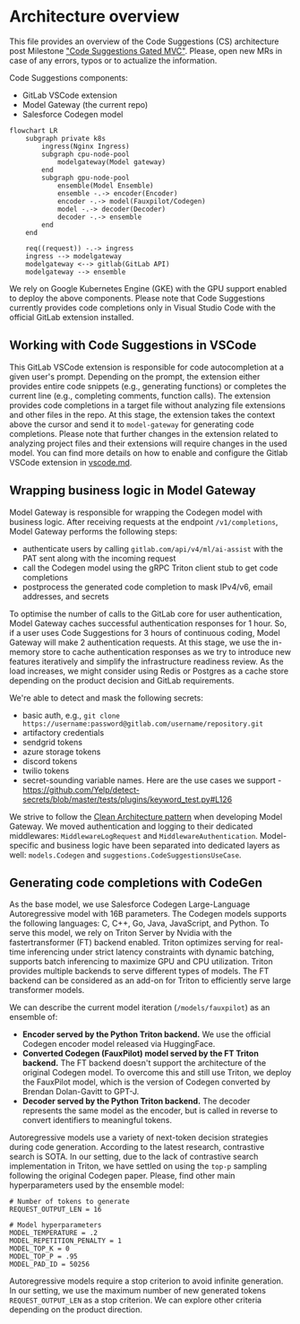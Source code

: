 # Architecture overview

This file provides an overview of the Code Suggestions (CS) architecture post
Milestone ["Code Suggestions Gated MVC"](https://gitlab.com/groups/gitlab-org/modelops/applied-ml/code-suggestions/-/epics/2).
Please, open new MRs in case of any errors, typos or to actualize the information.

Code Suggestions components:

- GitLab VSCode extension
- Model Gateway (the current repo)
- Salesforce Codegen model

```mermaid
flowchart LR
    subgraph private k8s
        ingress(Nginx Ingress)
        subgraph cpu-node-pool
            modelgateway(Model gateway)
        end
        subgraph gpu-node-pool
            ensemble(Model Ensemble)
            ensemble -.-> encoder(Encoder)
            encoder -.-> model(Fauxpilot/Codegen)
            model -.-> decoder(Decoder)
            decoder -.-> ensemble
        end
    end

    req((request)) -.-> ingress
    ingress --> modelgateway
    modelgateway <--> gitlab(GitLab API)
    modelgateway --> ensemble
```

We rely on Google Kubernetes Engine (GKE) with the GPU support enabled to deploy the above components.
Please note that Code Suggestions currently provides code completions only in Visual Studio Code with the
official GitLab extension installed.

## Working with Code Suggestions in VSCode

This GitLab VSCode extension is responsible for code autocompletion at a given user's prompt. Depending on the prompt,
the extension either provides entire code snippets (e.g., generating functions) or completes the current line
(e.g., completing comments, function calls). The extension provides code completions in a target file without
analyzing file extensions and other files in the repo. At this stage, the extension takes the context above the cursor
and send it to `model-gateway` for generating code completions. Please note that further changes in the extension related
to analyzing project files and their extensions will require changes in the used model. You can find more details on
how to enable and configure the Gitlab VSCode extension in [vscode.md](vscode.md).

## Wrapping business logic in Model Gateway

Model Gateway is responsible for wrapping the Codegen model with business logic.
After receiving requests at the endpoint `/v1/completions`, Model Gateway performs the following steps:

- authenticate users by calling `gitlab.com/api/v4/ml/ai-assist` with the PAT sent along with the incoming request
- call the Codegen model using the gRPC Triton client stub to get code completions
- postprocess the generated code completion to mask IPv4/v6, email addresses, and secrets

To optimise the number of calls to the GitLab core for user authentication, Model Gateway caches successful
authentication responses for 1 hour. So, if a user uses Code Suggestions for 3 hours of continuous coding,
Model Gateway will make 2 authentication requests. At this stage, we use the in-memory store to cache authentication
responses as we try to introduce new features iteratively and simplify the infrastructure readiness review. As the load
increases, we might consider using Redis or Postgres as a cache store depending on the product decision and GitLab requirements.

We're able to detect and mask the following secrets:

- basic auth, e.g., `git clone https://username:password@gitlab.com/username/repository.git`
- artifactory credentials
- sendgrid tokens
- azure storage tokens
- discord tokens
- twilio tokens
- secret-sounding variable names. Here are the use cases we support - https://github.com/Yelp/detect-secrets/blob/master/tests/plugins/keyword_test.py#L126

We strive to follow the [Clean Architecture pattern](https://blog.cleancoder.com/uncle-bob/2012/08/13/the-clean-architecture.html)
when developing Model Gateway. We moved authentication and logging to their dedicated middlewares:
`MiddlewareLogRequest` and `MiddlewareAuthentication`. Model-specific and business logic have been separated into
dedicated layers as well: `models.Codegen` and `suggestions.CodeSuggestionsUseCase`.

## Generating code completions with CodeGen

As the base model, we use Salesforce Codegen Large-Language Autoregressive model with 16B parameters. The Codegen models supports the following languages:
C, C++, Go, Java, JavaScript, and Python. To serve this model, we rely on Triton Server by Nvidia with the fastertransformer (FT)
backend enabled. Triton optimizes serving for real-time inferencing under strict latency constraints with dynamic batching,
supports batch inferencing to maximize GPU and CPU utilization. Triton provides multiple backends to serve different types of models.
The FT backend can be considered as an add-on for Triton to efficiently serve large transformer models.

We can describe the current model iteration (`/models/fauxpilot`) as an ensemble of:

- **Encoder served by the Python Triton backend.** We use the official Codegen encoder model released via HuggingFace.
- **Converted Codegen (FauxPilot) model served by the FT Triton backend.** The FT backend doesn't support the
  architecture of the original Codegen model. To overcome this and still use Triton, we deploy the FauxPilot model,
  which is the version of Codegen converted by Brendan Dolan-Gavitt to GPT-J.
- **Decoder served by the Python Triton backend.** The decoder represents the same model as the encoder,
  but is called in reverse to convert identifiers to meaningful tokens.

Autoregressive models use a variety of next-token decision strategies during code generation. According to the latest research,
contrastive search is SOTA. In our setting, due to the lack of contrastive search implementation in Triton,
we have settled on using the `top-p` sampling following the original Codegen paper. Please, find other main hyperparameters
used by the ensemble model:

```
# Number of tokens to generate
REQUEST_OUTPUT_LEN = 16

# Model hyperparameters
MODEL_TEMPERATURE = .2
MODEL_REPETITION_PENALTY = 1
MODEL_TOP_K = 0
MODEL_TOP_P = .95
MODEL_PAD_ID = 50256
```

Autoregressive models require a stop criterion to avoid infinite generation. In our setting,
we use the maximum number of new generated tokens `REQUEST_OUTPUT_LEN` as a stop criterion.
We can explore other criteria depending on the product direction.
